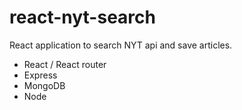 # react-nyt-search
React application to search NYT api and save articles.

 - React / React router
 - Express
 - MongoDB
 - Node
